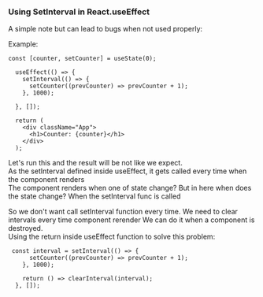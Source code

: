 ### Using SetInterval in React.useEffect

A simple note but can lead to bugs when not used properly: 

Example: 

```
const [counter, setCounter] = useState(0);

  useEffect(() => {
    setInterval(() => {
      setCounter((prevCounter) => prevCounter + 1);
    }, 1000);

  }, []);

  return (
    <div className="App">
      <h1>Counter: {counter}</h1>
    </div>
  );
```
Let's run this and the result will be not like we expect.   
As the setInterval defined inside useEffect, it gets called every time when the component renders  
The component renders when one of state change? But in here when does the state change? When the setInterval func is called

So we don't want call setInterval function every time. We need to clear intervals every time component rerender
We can do it when a component is destroyed.  
Using the return inside useEffect function to solve this problem: 

```
 const interval = setInterval(() => {
      setCounter((prevCounter) => prevCounter + 1);
    }, 1000);

    return () => clearInterval(interval);
  }, []);
```